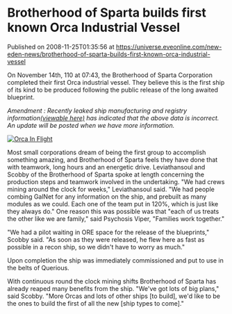 # Brotherhood of Sparta builds first known Orca Industrial Vessel
Published on 2008-11-25T01:35:56 at https://universe.eveonline.com/new-eden-news/brotherhood-of-sparta-builds-first-known-orca-industrial-vessel

On November 14th, 110 at 07:43, the Brotherhood of Sparta Corporation completed their first Orca industrial vessel.  They believe this is the first ship of its kind to be produced following the public release of the long awaited blueprint. 

 

_Amendment : Recently leaked ship manufacturing and registry information[(viewable here)](http://www.eve-ic.net/media/igbd/igbd.php?faction=ic&url=http%3A%2F%2Fmyeve.eve-online.com%2Fdevblog.asp%3Fa%3Dblog%26bid%3D607) has indicated that the above data is incorrect. An update will be posted when we have more information._

 

[![Orca In Flight](http://www.eve-ic.net/media/articles/2573/bos_orcathumb.png)](http://www.eve-ic.net/media/igbd/igbd.php?faction=ic&url=http%3A%2F%2Fwww.eve-ic.net%2Fmedia%2Farticles%2F2573%2Fbos_orca.png)

Most small corporations dream of being the first group to accomplish something amazing, and Brotherhood of Sparta feels they have done that with teamwork, long hours and an energetic drive. Leviathansoul and Scobby of the Brotherhood of Sparta spoke at length concerning the production steps and teamwork involved in the undertaking. "We had crews mining around the clock for weeks," Leviathansoul said.  "We had people combing GalNet for any information on the ship, and prebuilt as many modules as we could.  Each one of the team put in 120%, which is just like they always do." One reason this was possible was that "each of us treats the other like we are family," said Psychosis Viper, "Families work together."

"We had a pilot waiting in ORE space for the release of the blueprints," Scobby said. "As soon as they were released, he flew here as fast as possible in a recon ship, so we didn't have to worry as much."

Upon completion the ship was immediately commissioned and put to use in the belts of Querious.

With continuous round the clock mining shifts Brotherhood of Sparta has already reaped many benefits from the ship.  "We've got lots of big plans," said Scobby.  "More Orcas and lots of other ships [to build], we'd like to be the ones to build the first of all the new [ship types to come]."
